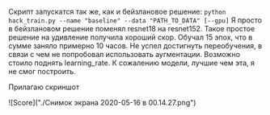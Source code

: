 Скрипт запускатся так же, как и бейзлановое решение:
```python hack_train.py --name "baseline" --data "PATH_TO_DATA" [--gpu]```
Я просто в бейзлановом решение поменял resnet18 на resnet152.
Такое простое решение на удивление получила хороший скор. Обучал 15 эпох, 
что в сумме заняло примерно 10 часов. Не успел достигнуть переобучения, в связи с чем не 
попробовал использовать аугментации. Возможно стоило поднять learning_rate.
К сожалению модели, лучшие чем эта, я не смог построить.

Прилагаю скриншот

![Score]("./Снимок экрана 2020-05-16 в 00.14.27.png")
